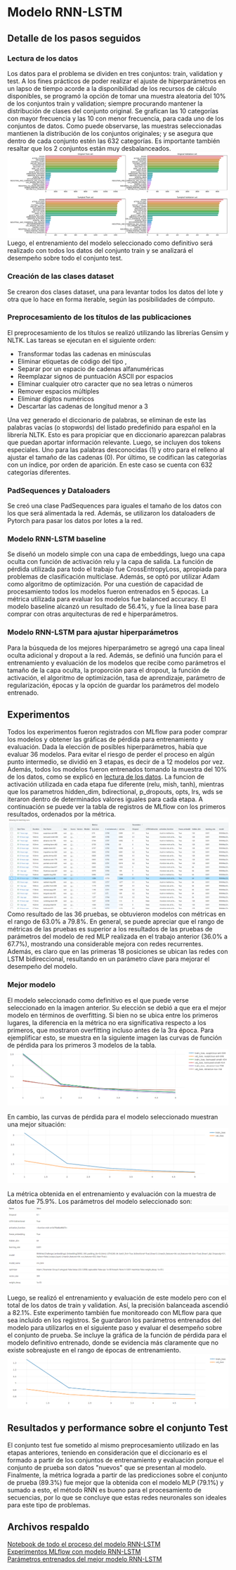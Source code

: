 # Modelo RNN-LSTM
## Detalle de los pasos seguidos
### Lectura de los datos
Los datos para el problema se dividen en tres conjuntos: train, validation y test.
A los fines prácticos de poder realizar el ajuste de hiperparámetros en un lapso de tiempo acorde a la disponibilidad de los recursos de cálculo disponibles, se programó la opción de tomar una muestra aleatoria del 10% de los conjuntos train y validation; siempre procurando mantener la distribución de clases del conjunto original.
Se grafican las 10 categorías con mayor frecuencia y las 10 con menor frecuencia, para cada uno de los conjuntos de datos. Como puede observarse, las muestras seleccionadas mantienen la distribución de los conjuntos originales; y se asegura que dentro de cada conjunto estén las 632 categorías. Es importante también resaltar que los 2 conjuntos están muy desbalanceados.
![graficos clases](https://github.com/RodrigoHRuiz/Diplo2022_Grupo16/blob/main/DeepLearning/images/graficos_clases_2.png?raw=true)
Luego, el entrenamiento del modelo seleccionado como definitivo será realizado con todos los datos del conjunto train y se analizará el desempeño sobre todo el conjunto test.

### Creación de las clases dataset
Se crearon dos clases dataset, una para levantar todos los datos del lote y otra que lo hace en forma iterable, según las posibilidades de cómputo.

### Preprocesamiento de los títulos de las publicaciones
El preprocesamiento de los títulos se realizó utilizando las librerías Gensim y NLTK. Las tareas se ejecutan en el siguiente orden:
- Transformar todas las cadenas en minúsculas
- Eliminar etiquetas de código del tipo <i></i>, <b></b>
- Separar por un espacio de cadenas alfanuméricas
- Reemplazar signos de puntuación ASCII por espacios
- Eliminar cualquier otro caracter que no sea letras o números
- Remover espacios múltiples
- Eliminar dígitos numéricos
- Descartar las cadenas de longitud menor a 3

Una vez generado el diccionario de palabras, se eliminan de este las palabras vacías (o stopwords) del listado predefinido para español en la librería NLTK. Esto es para propiciar que en diccionario aparezcan palabras que puedan aportar información relevante.
Luego, se incluyen dos tokens especiales. Uno para las palabras desconocidas (1) y otro para el relleno al ajustar el tamaño de las cadenas (0).
Por último, se codifican las categorías con un índice, por orden de aparición. En este caso se cuenta con 632 categorías diferentes.

### PadSequences y Dataloaders
Se creó una clase PadSequences para iguales el tamaño de los datos con los que será alimentada la red.
Además, se utilizaron los dataloaders de Pytorch para pasar los datos por lotes a la red.

### Modelo RNN-LSTM baseline
Se diseñó un modelo simple con una capa de embeddings, luego una capa oculta con función de activación relu y la capa de salida. La función de pérdida utilizada para todo el trabajo fue CrossEntropyLoss, apropiada para problemas de clasificación multiclase. Además, se optó por utilizar Adam como algoritmo de optimización.
Por una cuestión de capacidad de procesamiento todos los modelos fueron entrenados en 5 épocas. La métrica utilizada para evaluar los modelos fue balanced accuracy.
El modelo baseline alcanzó un resultado de 56.4%, y fue la línea base para comprar con otras arquitecturas de red e hiperparámetros.

### Modelo RNN-LSTM para ajustar hiperparámetros
Para la búsqueda de los mejores hiperparámetro se agregó una capa lineal oculta adicional y dropout a la red. Además, se definió una función para el entrenamiento y evaluación de los modelos que recibe como parámetros el tamaño de la capa oculta, la proporción para el dropout, la función de activación, el algoritmo de optimización, tasa de aprendizaje, parámetro de regularización, épocas y la opción de guardar los parámetros del modelo entrenado.

## Experimentos
Todos los experimentos fueron registrados con MLflow para poder comprar los modelos y obtener las gráficas de pérdida para entrenamiento y evaluación.
Dada la elección de posibles hiperparámetros, había que evaluar 36 modelos. Para evitar el riesgo de perder el proceso en algún punto intermedio, se dividió en 3 etapas, es decir de a 12 modelos por vez. Además, todos los modelos fueron entrenados tomando la muestra del 10% de los datos, como se explicó en [lectura de los datos](#lectura-de-los-datos).
La funcion de activación utilizada en cada etapa fue diferente (relu, mish, tanh), mientras que los parametros hidden_dim, bdirectional, p_dropouts, opts, lrs, wds se iteraron dentro de determinados valores iguales para cada etapa.
A continuación se puede ver la tabla de registros de MLflow con los primeros resultados, ordenados por la métrica.
![registros mlflows rnn](https://github.com/RodrigoHRuiz/Diplo2022_Grupo16/blob/main/DeepLearning/images/mlflow_rnn.png?raw=true)
Como resultado de las 36 pruebas, se obtuvieron modelos con métricas en el rango de 63.0% a 79.8%. En general, se puede apreciar que el rango de métricas de las pruebas es superior a los resultados de las pruebas de parámetros del modelo de red MLP realizada en el trabajo anterior (36.0% a 67.7%), mostrando una considerable mejora con redes recurrentes. Además, es claro que en las primeras 18 posiciones se ubican las redes con LSTM bidireccional, resultando en un parámetro clave para mejorar el desempeño del modelo.

### Mejor modelo
El modelo seleccionado como definitivo es el que puede verse seleccionado en la imagen anterior. Su elección se debió a que era el mejor modelo en términos de overfitting. Si bien no se ubica entre los primeros lugares, la diferencia en la métrica no era significativa respecto a los primeros, que mostraron overfitting incluso antes de la 3ra época. Para ejemplificar esto, se muestra en la siguiente imagen las curvas de función de pérdida para los primeros 3 modelos de la tabla.
![loss sobreajuste rnn](https://github.com/RodrigoHRuiz/Diplo2022_Grupo16/blob/main/DeepLearning/images/loss_sobreajuste_rnn.png?raw=true)

En cambio, las curvas de pérdida para el modelo seleccionado muestran una mejor situación:
![curvas mejor modelo rnn](https://github.com/RodrigoHRuiz/Diplo2022_Grupo16/blob/main/DeepLearning/images/loss_mejor_modelo_rnn.png?raw=true)

La métrica obtenida en el entrenamiento y evaluación con la muestra de datos fue 75.9%. Los parámetros del modelo seleccionado son:
![param mejor modelo rnn](https://github.com/RodrigoHRuiz/Diplo2022_Grupo16/blob/main/DeepLearning/images/param_mejor_modelo_rnn.png?raw=true)

Luego, se realizó el entrenamiento y evaluación de este modelo pero con el total de los datos de train y validation. Así, la precisión balanceada ascendió a 82.1%. Este experimento también fue monitoreado con MLflow para que sea incluido en los registros. Se guardaron los parámetros entrenados del modelo para utilizarlos en el siguiente paso y evaluar el desempeño sobre el conjunto de prueba. Se incluye la gráfica de la función de pérdida para el modelo definitivo entrenado, donde se evidencia más claramente que no existe sobreajuste en el rango de épocas de entrenamiento.
![loss modelo rnn entrenado](https://github.com/RodrigoHRuiz/Diplo2022_Grupo16/blob/main/DeepLearning/images/loss_modelo_rnn_entrenado.png?raw=true)

## Resultados y performance sobre el conjunto Test
El conjunto test fue sometido al mismo preprocesamiento utilizado en las etapas anteriores, teniendo en consideración que el diccionario es el formado a partir de los conjuntos de entrenamiento y evaluación porque el conjunto de prueba son datos "nuevos" que se presentan al modelo.
Finalmente, la métrica lograda a partir de las predicciones sobre el conjunto de prueba (89.3%) fue mejor que la obtenida con el modelo MLP (79.1%) y sumado a esto, el método RNN es bueno para el procesamiento de secuencias, por lo que se concluye que estas redes neuronales son ideales para este tipo de problemas.

## Archivos respaldo
<a href="https://github.com/RodrigoHRuiz/Diplo2022_Grupo16/blob/main/DeepLearning/02%20Modelo%20RNN-LSTM/TP%20-%20Deep%20Learning%20-%20RNN-LSTM.ipynb" target="_blank">Notebook de todo el proceso del modelo RNN-LSTM</a>
<br>
<a href="https://drive.google.com/file/d/1-m8hQhn89ac_MCwIyvfQC01RSOMbLeoo/view?usp=share_link" target="_blank">Experimentos MLflow con modelo RNN-LSTM</a>
<br>
<a href="https://drive.google.com/file/d/1XvWke8FH49BFJxkWE3LXulUhWonTT6-a/view?usp=share_link" target="_blank">Parámetros entrenados del mejor modelo RNN-LSTM</a>
